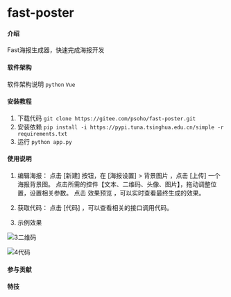 # fast-poster

#### 介绍
Fast海报生成器，快速完成海报开发

#### 软件架构
软件架构说明
`python` `Vue`


#### 安装教程

1.  下载代码 `git clone https://gitee.com/psoho/fast-poster.git`
2.  安装依赖 `pip install -i https://pypi.tuna.tsinghua.edu.cn/simple -r requirements.txt`
3.  运行 `python app.py`

#### 使用说明

1.  编辑海报：
点击 [新建] 按钮，在 [海报设置] > 背景图⽚ ，点击 [上传] ⼀个海报背景图。
点击所需的控件【⽂本、⼆维码、头像、图⽚】，拖动调整位置，设置相关参数。
点击 效果预览 ，可以实时查看最终⽣成的效果。

2.  获取代码：
点击 [代码] ，可以查看相关的接⼝调⽤代码。

3.  示例效果


![3二维码](https://images.gitee.com/uploads/images/2021/0325/110627_83c0b1c8_301987.png "屏幕截图.png")

![4代码](https://images.gitee.com/uploads/images/2021/0325/110853_6760b87a_301987.png "屏幕截图.png")

#### 参与贡献


#### 特技
